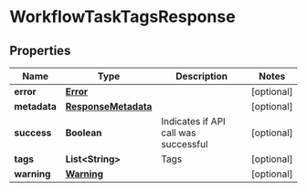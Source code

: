 
# WorkflowTaskTagsResponse

## Properties
Name | Type | Description | Notes
------------ | ------------- | ------------- | -------------
**error** | [**Error**](Error.md) |  |  [optional]
**metadata** | [**ResponseMetadata**](ResponseMetadata.md) |  |  [optional]
**success** | **Boolean** | Indicates if API call was successful |  [optional]
**tags** | **List&lt;String&gt;** | Tags |  [optional]
**warning** | [**Warning**](Warning.md) |  |  [optional]



